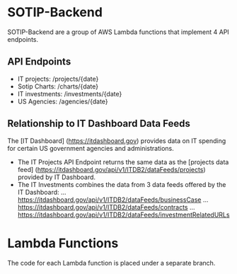 # SOTIP-Backend
SOTIP-Backend are a group of AWS Lambda functions that implement 4 API endpoints.

## API Endpoints
* IT projects: /projects/{date}
* Sotip Charts: /charts/{date}
* IT investments: /investments/{date}
* US Agencies: /agencies/{date}

## Relationship to IT Dashboard Data Feeds
The [IT Dashboard] (https://itdashboard.gov) provides data on IT spending for certain US government agencies and administrations.  
* The IT Projects API Endpoint returns the same data as the [projects data feed] (https://itdashboard.gov/api/v1/ITDB2/dataFeeds/projects) provided by IT Dashboard.
* The IT Investments combines the data from 3 data feeds offered by the IT Dashboard:
... https://itdashboard.gov/api/v1/ITDB2/dataFeeds/businessCase
... https://itdashboard.gov/api/v1/ITDB2/dataFeeds/contracts
... https://itdashboard.gov/api/v1/ITDB2/dataFeeds/investmentRelatedURLs

# Lambda Functions
The code for each Lambda function is placed under a separate branch.
